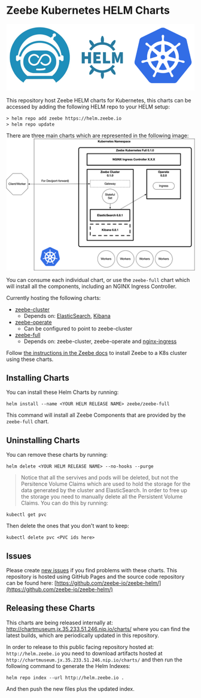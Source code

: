 # Zeebe Kubernetes HELM Charts

![Zeebe Kubernetes HELM Charts](imgs/zeebe-k8s-helm.png)

This repository host Zeebe HELM charts for Kubernetes, this charts can be accessed by adding the following HELM repo to your HELM setup:
```
> helm repo add zeebe https://helm.zeebe.io
> helm repo update
```
There are three main charts which are represented in the following image:
![HELM CHARTS](imgs/charts.png)

You can consume each individual chart, or use the `zeebe-full` chart which will install all the components, including an NGINX Ingress Controller.

Currently hosting the following charts:
- [zeebe-cluster](http://github.com/zeebe-io/zeebe-cluster-helm)
  - Depends on: [ElasticSearch](https://github.com/elastic/helm-charts/tree/master/elasticsearch), [Kibana](https://github.com/elastic/helm-charts/tree/master/kibana)
- [zeebe-operate](http://github.com/zeebe-io/zeebe-operate-helm)
  - Can be configured to point to zeebe-cluster
- [zeebe-full](http://github.com/zeebe-io/zeebe-full-helm)
  - Depends on: zeebe-cluster, zeebe-operate and [nginx-ingress](https://github.com/helm/charts/tree/master/stable/nginx-ingress)

Follow [the instructions in the Zeebe docs](https://docs.zeebe.io/kubernetes/installing-helm.html) to install Zeebe to a K8s cluster using these charts.

## Installing Charts

You can install these Helm Charts by running:
```
helm install --name <YOUR HELM RELEASE NAME> zeebe/zeebe-full
```
This command will install all Zeebe Components that are provided by the `zeebe-full` chart.


## Uninstalling Charts

You can remove these charts by running:
```
helm delete <YOUR HELM RELEASE NAME> --no-hooks --purge
```

> Notice that all the servives and pods will be deleted, but not the Persitence Volume Claims which are used to hold the storage for the data generated by the cluster and ElasticSearch. In order to free up the storage you need to manually delete all the Persistent Volume Claims. You can do this by running:
```
kubectl get pvc
```
Then delete the ones that you don't want to keep:
```
kubectl delete pvc <PVC ids here>
```

## Issues

Please create [new issues](https://github.com/zeebe-io/zeebe-helm/issues) if you find problems with these charts. This repository is hosted using GitHub Pages and the source code repository can be found here: [https://github.com/zeebe-io/zeebe-helm/](https://github.com/zeebe-io/zeebe-helm/)

## Releasing these Charts

This charts are being released internally at: http://chartmuseum.jx.35.233.51.246.nip.io/charts/ where you can find the latest builds, which are periodically updated in this repository.

In order to release to this public facing repository hosted at: `http://helm.zeebe.io` you need to download artifacts hosted at `http://chartmuseum.jx.35.233.51.246.nip.io/charts/` and then run the following command to generate the Helm Indexes:
```
helm repo index --url http://helm.zeebe.io .
```

And then push the new files plus the updated index.
